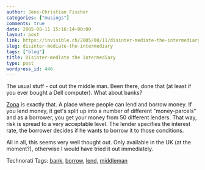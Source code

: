 ```yaml
---
author: Jens-Christian Fischer
categories: ["musings"]
comments: true
date: 2005-08-11 15:16:14+00:00
layout: post
link: https://invisible.ch/2005/08/11/disinter-mediate-the-intermediary/
slug: disinter-mediate-the-intermediary
tags: ["blog"]
title: Disinter-mediate the intermediary
type: post
wordpress_id: 446
---
```



The usual stuff - cut out the middle man. Been there, done that (at least if you ever bought a Dell computer). What about banks?



[Zopa](https://www.zopa.com/ZopaWeb/default.aspx) is exactly that. A place where people can lend and borrow money. If you lend money, it get's split up into a number of different "money-parcels" and as a borrower, you get your money from 50 different lenders. That way, risk is spread to a very acceptable level. The lender specifies the interest rate, the borrower decides if he wants to borrow it to those conditions.



All in all, this seems very well thought out. Only available in the UK (at the moment?), otherwise I would have tried it out immediately. 





Technorati Tags: [bank](https://technorati.com/tag/bank), [borrow](https://technorati.com/tag/borrow), [lend](https://technorati.com/tag/lend), [middleman](https://technorati.com/tag/middleman)
